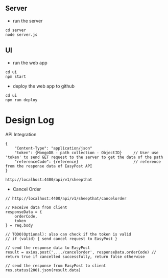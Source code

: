 
## Server
- run the server
```
cd server
node server.js
```

## UI
- run the web app
```
cd ui
npm start
```
- deploy the web app to github
```
cd ui
npm run deploy
```


# Design Log

API Integration

```
{
    "Content-Type": "application/json"
    "token": {MongoDB - path collection - ObjectID}     // User use 'token' to send GET request to the server to get the data of the path
    "referenceCode": {reference}                        // reference from the response data of EasyPost API
}
```

`http://localhost:4400/api/v1/sheepthat`

- Cancel Order
```
// http://localhost:4400/api/v1/sheepthat/cancelorder

// Receive data from client
responseData = {
    orderCode,
    token
} = req.body

// TODO(Optional): also can check if the token is valid 
// if (valid) { send cancel request to EasyPost }

// send the response data to EasyPost
result = axios.post('..../cancelorder', responseData.orderCode) // return true if cancelled successfully, return false otherwise

// send the response from EasyPost to client
res.status(200).json(result.data)
```
